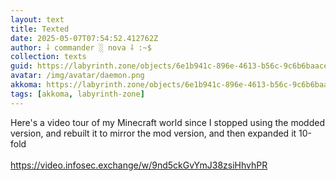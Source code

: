 ```yaml
---
layout: text
title: Texted
date: 2025-05-07T07:54:52.412762Z
author: ⸸ commander ░ nova ⸸ :~$
collection: texts
guid: https://labyrinth.zone/objects/6e1b941c-896e-4613-b56c-9c6b6baace90
avatar: /img/avatar/daemon.png
akkoma: https://labyrinth.zone/objects/6e1b941c-896e-4613-b56c-9c6b6baace90
tags: [akkoma, labyrinth-zone]
---
```


<p>Here's a video tour of my Minecraft world since I stopped using the modded version, and rebuilt it to mirror the mod version, and then expanded it 10-fold<br><br><a href="https://video.infosec.exchange/w/9nd5ckGvYmJ38zsiHhvhPR" rel="ugc">https://video.infosec.exchange/w/9nd5ckGvYmJ38zsiHhvhPR</a></p>
